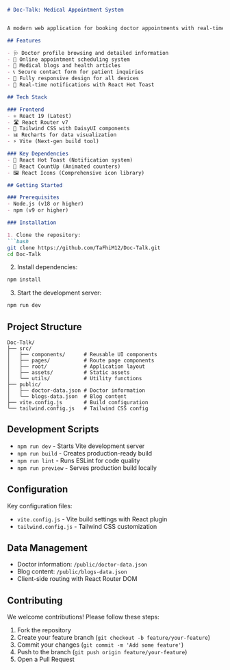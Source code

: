 ```markdown
# Doc-Talk: Medical Appointment System


A modern web application for booking doctor appointments with real-time availability and patient management.

## Features

- 🩺 Doctor profile browsing and detailed information
- 📅 Online appointment scheduling system
- 📝 Medical blogs and health articles
- 📞 Secure contact form for patient inquiries
- 📱 Fully responsive design for all devices
- 🔔 Real-time notifications with React Hot Toast

## Tech Stack

### Frontend
- ⚛️ React 19 (Latest)
- 🛣️ React Router v7
- 🎨 Tailwind CSS with DaisyUI components
- 📊 Recharts for data visualization
- ⚡ Vite (Next-gen build tool)

### Key Dependencies
- 🔔 React Hot Toast (Notification system)
- 🔢 React CountUp (Animated counters)
- 🖼️ React Icons (Comprehensive icon library)

## Getting Started

### Prerequisites
- Node.js (v18 or higher)
- npm (v9 or higher)

### Installation

1. Clone the repository:
```bash
git clone https://github.com/TaFhiM12/Doc-Talk.git
cd Doc-Talk
```

2. Install dependencies:
```bash
npm install
```

3. Start the development server:
```bash
npm run dev
```

## Project Structure

```
Doc-Talk/
├── src/
│   ├── components/      # Reusable UI components
│   ├── pages/           # Route page components
│   ├── root/            # Application layout
│   ├── assets/          # Static assets
│   └── utils/           # Utility functions
├── public/
│   ├── doctor-data.json # Doctor information
│   └── blogs-data.json  # Blog content
├── vite.config.js       # Build configuration
└── tailwind.config.js   # Tailwind CSS config
```

## Development Scripts

- `npm run dev` - Starts Vite development server
- `npm run build` - Creates production-ready build
- `npm run lint` - Runs ESLint for code quality
- `npm run preview` - Serves production build locally

## Configuration

Key configuration files:
- `vite.config.js` - Vite build settings with React plugin
- `tailwind.config.js` - Tailwind CSS customization

## Data Management

- Doctor information: `/public/doctor-data.json`
- Blog content: `/public/blogs-data.json`
- Client-side routing with React Router DOM

## Contributing

We welcome contributions! Please follow these steps:
1. Fork the repository
2. Create your feature branch (`git checkout -b feature/your-feature`)
3. Commit your changes (`git commit -m 'Add some feature'`)
4. Push to the branch (`git push origin feature/your-feature`)
5. Open a Pull Request
